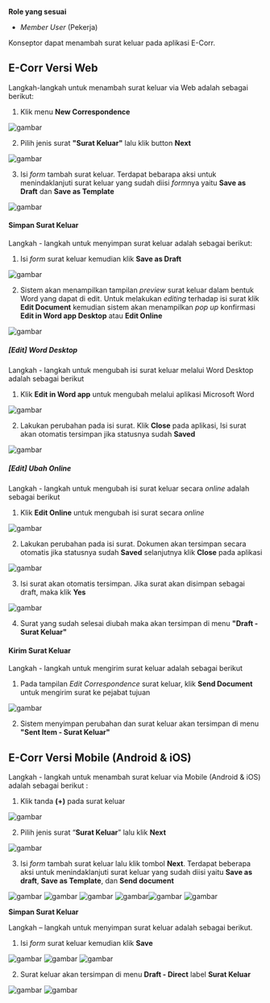 **Role yang sesuai**

- *Member User* (Pekerja)

Konseptor dapat menambah surat keluar pada aplikasi E-Corr.

## **E-Corr Versi Web**

Langkah-langkah untuk menambah surat keluar via Web adalah sebagai berikut:

1. Klik menu **New Correspondence**

![gambar](SuratKeluar/SK_Web/SK1.png)

2. Pilih jenis surat **"Surat Keluar"** lalu klik button **Next**

![gambar](SuratKeluar/SK_Web/SK2.png)

3. Isi *form* tambah surat keluar. Terdapat bebarapa aksi untuk menindaklanjuti surat keluar yang sudah diisi *form*nya yaitu **Save as Draft** dan **Save as Template**

![gambar](SuratKeluar/SK_Web/SK3.png)


#### Simpan Surat Keluar

Langkah - langkah untuk menyimpan surat keluar adalah sebagai berikut:

1. Isi *form* surat keluar kemudian klik **Save as Draft**

![gambar](SuratKeluar/SK_Web/SK4.png)

2. Sistem akan menampilkan tampilan *preview* surat keluar dalam bentuk Word yang dapat di edit. Untuk melakukan *editing* terhadap isi surat klik **Edit Document** kemudian sistem akan menampilkan *pop up* konfirmasi **Edit in Word app Desktop** atau **Edit Online**

![gambar](SuratKeluar/SK_Web/SK5.png)

##### [Edit] Word Desktop

Langkah - langkah untuk mengubah isi surat keluar melalui Word Desktop adalah sebagai berikut

1. Klik **Edit in Word app** untuk mengubah melalui aplikasi Microsoft Word

![gambar](SuratKeluar/SK_Web/SK6.png)

2. Lakukan perubahan pada isi surat. Klik **Close** pada aplikasi, Isi surat akan otomatis tersimpan jika statusnya sudah **Saved**

![gambar](SuratKeluar/SK_Web/SK7.png)

##### [Edit] Ubah Online

Langkah - langkah untuk mengubah isi surat keluar secara *online* adalah sebagai berikut

1. Klik **Edit Online** untuk mengubah isi surat secara *online*

![gambar](SuratKeluar/SK_Web/SK8.png)

2. Lakukan perubahan pada isi surat. Dokumen akan tersimpan secara otomatis jika statusnya sudah **Saved** selanjutnya klik **Close** pada aplikasi

![gambar](SuratKeluar/SK_Web/SK9.png)

3. Isi surat akan otomatis tersimpan. Jika surat akan disimpan sebagai draft, maka klik **Yes**  

![gambar](SuratKeluar/SK_Web/SK10.png)

4. Surat yang sudah selesai diubah maka akan tersimpan di menu **"Draft - Surat Keluar"**

#### Kirim Surat Keluar

Langkah - langkah untuk mengirim surat keluar adalah sebagai berikut

1. Pada tampilan *Edit Correspondence* surat keluar, klik **Send Document** untuk mengirim surat ke pejabat tujuan

![gambar](SuratKeluar/SK_Web/SK11.png)

2. Sistem menyimpan perubahan dan surat keluar akan tersimpan di menu **"Sent Item - Surat Keluar"**


## **E-Corr Versi Mobile (Android & iOS)**

Langkah - langkah untuk menambah surat keluar via Mobile (Android & iOS) adalah sebagai berikut :

1. Klik tanda **(+)** pada surat keluar
   
![gambar](SuratKeluar/SK_Android/TambahSK/02A01.png)

2. Pilih jenis surat “**Surat Keluar**” lalu klik **Next**

![gambar](SuratKeluar/SK_Android/TambahSK/02A02.png) 

3. Isi _form_ tambah surat keluar lalu klik tombol **Next**. Terdapat beberapa aksi untuk menindaklanjuti surat keluar yang sudah diisi yaitu **Save as draft**, **Save as Template**, dan **Send document**

![gambar](SuratKeluar/SK_Android/TambahSK/02A03.png)
![gambar](SuratKeluar/SK_Android/TambahSK/02A04.png) ![gambar](SuratKeluar/SK_Android/TambahSK/02A05.png) ![gambar](SuratKeluar/SK_Android/TambahSK/02A06.png)![gambar](SuratKeluar/SK_Android/TambahSK/02A07.png)  ![gambar](SuratKeluar/SK_Android/TambahSK/02A08.png)

**Simpan Surat Keluar**

Langkah – langkah untuk menyimpan surat keluar adalah sebagai berikut.

1. Isi _form_ surat keluar kemudian klik **Save**

![gambar](SuratKeluar/SK_Android/TambahSK/02A03.png)
![gambar](SuratKeluar/SK_Android/TambahSK/02A04.png)
![gambar](SuratKeluar/SK_Android/TambahSK/02A05.png)

2. Surat keluar akan tersimpan di menu **Draft - Direct** label **Surat Keluar** 

![gambar](SuratKeluar/SK_Android/TambahSK/02A09.png)
![gambar](SuratKeluar/SK_Android/TambahSK/02A10.png)


